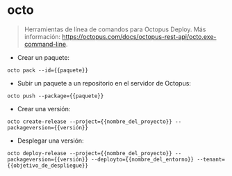 # octo

> Herramientas de línea de comandos para Octopus Deploy.
> Más información: <https://octopus.com/docs/octopus-rest-api/octo.exe-command-line>.

- Crear un paquete:

`octo pack --id={{paquete}}`

- Subir un paquete a un repositorio en el servidor de Octopus:

`octo push --package={{paquete}}`

- Crear una versión:

`octo create-release --project={{nombre_del_proyecto}} --packageversion={{versión}}`

- Desplegar una versión:

`octo deploy-release --project={{nombre_del_proyecto}} --packageversion={{versión}} --deployto={{nombre_del_entorno}} --tenant={{objetivo_de_despliegue}}`
